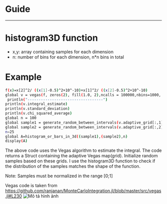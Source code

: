 # Guide



--------------
# histogram3D function 
- x,y: array containing samples for each dimension
- n: number of bins for each dimension, n*n bins in total

# Example
```sh
f(x)=x[2]^2/ ((x[1]-0.5)^2+10^-10)+x[1]^2/ ((x[2]-0.5)^2+10^-10)
global v = vegas(f, zeros(2), fill(1.0, 2),ncalls = 100000,nbins=1000, maxiter =20)
 println("----------------------------------")
println(v.integral_estimate)
println(v.standard_deviation)
println(v.chi_squared_average)
global n = 100  
global sample1 = generate_random_between_intervals(v.adaptive_grid[:,1], n)
global sample2 = generate_random_between_intervals(v.adaptive_grid[:,2], n)
n=25
global A=histogram_or_bars_in_3d((sample1),(sample2),n)
display(A)
```


The above code uses the Vegas algorithm to estimate the integral. The code returns a Struct containing the adaptive Vegas map(grid).
Initialize random samples based on these grids.
I use the histogram3D function to check if the distribution of the samples matches the shape of the function.

Note: Samples must be normalized in the range [0;1]

Vegas code is taken from https://github.com/ranjanan/MonteCarloIntegration.jl/blob/master/src/vegas.jl#L230
![Mô tả hình ảnh](Histogram-3D/histogram_or_bars_in_3d.png)
